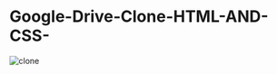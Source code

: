 # Google-Drive-Clone-HTML-AND-CSS-
![clone](https://user-images.githubusercontent.com/116232014/234929621-28254b12-4031-4e48-824f-e6308a3adc7a.png)
